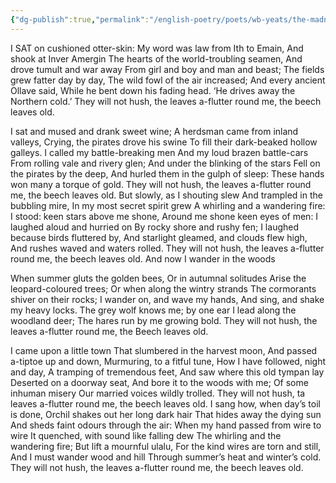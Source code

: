 ```yaml
---
{"dg-publish":true,"permalink":"/english-poetry/poets/wb-yeats/the-madness-of-king-goll/"}
---
```



I SAT on cushioned otter-skin:
My word was law from Ith to Emain,
And shook at Inver Amergin
The hearts of the world-troubling seamen,
And drove tumult and war away
From girl and boy and man and beast;
The fields grew fatter day by day,
The wild fowl of the air increased;
And every ancient Ollave said,
While he bent down his fading head.
‘He drives away the Northern cold.’
They will not hush, the leaves a-flutter round me, the beech leaves old.

I sat and mused and drank sweet wine;
A herdsman came from inland valleys,
Crying, the pirates drove his swine
To fill their dark-beaked hollow galleys.
I called my battle-breaking men
And my loud brazen battle-cars
From rolling vale and rivery glen;
And under the blinking of the stars
Fell on the pirates by the deep,
And hurled them in the gulph of sleep:
These hands won many a torque of gold.
They will not hush, the leaves a-flutter round me, the beech leaves old.
But slowly, as I shouting slew
And trampled in the bubbling mire,
In my most secret spirit grew
A whirling and a wandering fire:
I stood: keen stars above me shone,
Around me shone keen eyes of men:
I laughed aloud and hurried on
By rocky shore and rushy fen;
I laughed because birds fluttered by,
And starlight gleamed, and clouds flew high,
And rushes waved and waters rolled.
They will not hush, the leaves a-flutter round me, the beech leaves old.
And now I wander in the woods

When summer gluts the golden bees,
Or in autumnal solitudes
Arise the leopard-coloured trees;
Or when along the wintry strands
The cormorants shiver on their rocks;
I wander on, and wave my hands,
And sing, and shake my heavy locks.
The grey wolf knows me; by one ear
I lead along the woodland deer;
The hares run by me growing bold.
They will not hush, the leaves a-flutter round me, the Beech leaves
old.

I came upon a little town
That slumbered in the harvest moon,
And passed a-tiptoe up and down,
Murmuring, to a fitful tune,
How I have followed, night and day,
A tramping of tremendous feet,
And saw where this old tympan lay
Deserted on a doorway seat,
And bore it to the woods with me;
Of some inhuman misery
Our married voices wildly trolled.
They will not hush, ta leaves a-flutter round me, the beech leaves old.
I sang how, when day’s toil is done,
Orchil shakes out her long dark hair
That hides away the dying sun
And sheds faint odours through the air:
When my hand passed from wire to wire
It quenched, with sound like falling dew
The whirling and the wandering fire;
But lift a mournful ulalu,
For the kind wires are torn and still,
And I must wander wood and hill
Through summer’s heat and winter’s cold.
They will not hush, the leaves a-flutter round me, the beech leaves old.